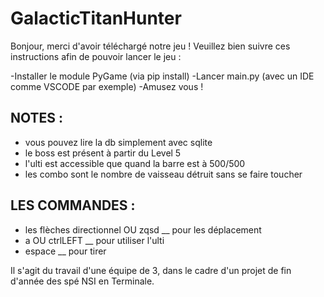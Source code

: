 # GalacticTitanHunter
Bonjour, merci d'avoir téléchargé notre jeu !
Veuillez bien suivre ces instructions afin de pouvoir lancer le jeu :

-Installer le module PyGame (via pip install)
-Lancer main.py (avec un IDE comme VSCODE par exemple)
-Amusez vous !

## NOTES :
- vous pouvez lire la db simplement avec sqlite
- le boss est présent à partir du Level 5
- l'ulti est accessible que quand la barre est à 500/500
- les combo sont le nombre de vaisseau détruit sans se faire toucher


## LES COMMANDES :
- les flèches directionnel OU zqsd __ pour les déplacement
- a OU ctrlLEFT		                 __ pour utiliser l'ulti
- espace			                     __ pour tirer


Il s'agit du travail d'une équipe de 3, dans le cadre d'un projet de fin d'année des spé NSI en Terminale.


